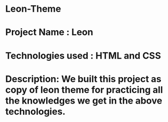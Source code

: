 # Leon-Theme
# Project Name : Leon 
# Technologies used : HTML and CSS 
# Description: We built this project as copy of leon theme for practicing all the knowledges we get in the above technologies. 
